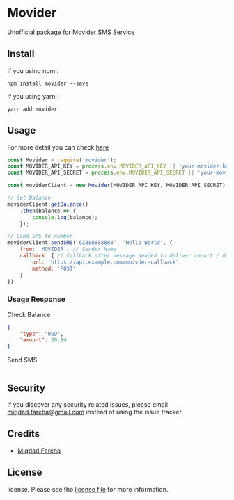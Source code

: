 # Movider 
Unofficial package for Movider SMS Service

## Install
If you using npm : 
```
npm install movider --save
```
If you using yarn : 
```
yarn add movider
```

## Usage
For more detail you can check [here](https://developer.movider.co/reference)
```javascript
const Movider = require('movider');
const MOVIDER_API_KEY = process.env.MOVIDER_API_KEY || 'your-movider-key';
const MOVIDER_API_SECRET = process.env.MOVIDER_API_SECRET || 'your-movider-secret';

const moviderClient = new Movider(MOVIDER_API_KEY, MOVIDER_API_SECRET);

// Get Balance
moviderClient.getBalance()
    .then(balance => {
        console.log(balance);    
    });

// Send SMS to number
moviderClient.sendSMS('62888888888', 'Hello World', {
    from: 'MOVIDER', // Sender Name
    callback: { // Callback after message sended to deliver report / data
        url: 'https://api.example.com/moivder-callback',
        method: 'POST'    
    }
})
```

### Usage Response
Check Balance
```json
{ 
    "type": "USD", 
    "amount": 20.84 
}
```

Send SMS
```json

```

## Security
If you discover any security related issues, please email miqdad.farcha@gmail.com instead of using the issue tracker.  

## Credits
- [Miqdad Farcha](https://github.com/miqdadyyy) 

## License
license. Please see the [license file](https://github.com/miqdadyyy/movider/blob/master/LICENSE) for more information.
